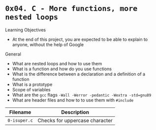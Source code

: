 # `0x04. C - More functions, more nested loops`

Learning Objectives
* At the end of this project, you are expected to be able to explain to anyone, without the help of Google

General
* What are nested loops and how to use them
* What is a function and how do you use functions
* What is the difference between a declaration and a definition of a function
* What is a prototype
* Scope of variables
* What are the `gcc` flags `-Wall -Werror -pedantic -Wextra -std=gnu89`
* What are header files and how to to use them with `#include`

|Filename|Description|
|---|---|
|`0-isuper.c`|Checks for uppercase character|
